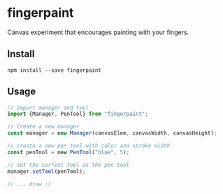 # fingerpaint
Canvas experiment that encourages painting with your fingers.

## Install
```
npm install --save fingerpaint
```

## Usage

```js
// import manager and tool
import {Manager, PenTool} from "fingerpaint";

// Create a new manager
const manager = new Manager(canvasElem, canvasWidth, canvasHeight);

// create a new pen tool with color and stroke width
const penTool = new PenTool("blue", 5);

// set the current tool as the pen tool
manager.setTool(penTool);

// ... draw :)
```

